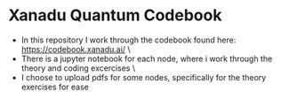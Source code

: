 # Xanadu Quantum Codebook
- In this repository I work through the codebook found here: https://codebook.xanadu.ai/ \
- There is a jupyter notebook for each node, where i work through the theory and coding excercises \
- I choose to upload pdfs for some nodes, specifically for the theory exercises for ease
